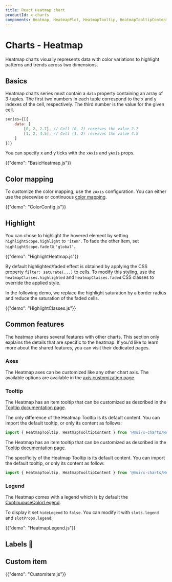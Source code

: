 ```yaml
---
title: React Heatmap chart
productId: x-charts
components: Heatmap, HeatmapPlot, HeatmapTooltip, HeatmapTooltipContent
---
```


# Charts - Heatmap [<span class="plan-pro"></span>](/x/introduction/licensing/#pro-plan 'Pro plan')

<p class="description">Heatmap charts visually represents data with color variations to highlight patterns and trends across two dimensions.</p>

## Basics

Heatmap charts series must contain a `data` property containing an array of 3-tuples.
The first two numbers in each tuple correspond to the x and y indexes of the cell, respectively.
The third number is the value for the given cell.

```jsx
series={[{
    data: [
        [0, 2, 2.7], // Cell (0, 2) receives the value 2.7
        [1, 2, 4.5], // Cell (1, 2) receives the value 4.5
    ]
}]}
```

You can specify x and y ticks with the `xAxis` and `yAxis` props.

{{"demo": "BasicHeatmap.js"}}

## Color mapping

To customize the color mapping, use the `zAxis` configuration.
You can either use the piecewise or continuous [color mapping](https://mui.com/x/react-charts/styling/#values-color).

{{"demo": "ColorConfig.js"}}

## Highlight

You can chose to highlight the hovered element by setting `highlightScope.highlight` to `'item'`.
To fade the other item, set `highlightScope.fade` to `'global'`.

{{"demo": "HighlightHeatmap.js"}}

By default highlighted/faded effect is obtained by applying the CSS property `filter: saturate(...)` to cells.
To modify this styling, use the `heatmapClasses.highlighted` and `heatmapClasses.faded` CSS classes to override the applied style.

In the following demo, we replace the highlight saturation by a border radius and reduce the saturation of the faded cells.

{{"demo": "HighlightClasses.js"}}

## Common features

The heatmap shares several features with other charts.
This section only explains the details that are specific to the heatmap.
If you'd like to learn more about the shared features, you can visit their dedicated pages.

### Axes

The Heatmap axes can be customized like any other chart axis.
The available options are available in the [axis customization page](/x/react-charts/axis/#axis-customization).

### Tooltip

The Heatmap has an item tooltip that can be customized as described in the [Tooltip documentation page](/x/react-charts/tooltip/).

The only difference of the Heatmap Tooltip is its default content.
You can import the default tooltip, or only its content as follows:

```js
import { HeatmapTooltip, HeatmapTooltipContent } from '@mui/x-charts/Heatmap',
```

The Heatmap has an item tooltip that can be customized as described in the [Tooltip documentation page](/x/react-charts/tooltip/).

The specificity of the Heatmap Tooltip is its default content.
You can import the default tooltip, or only its content as follow:

```js
import { HeatmapTooltip, HeatmapTooltipContent } from '@mui/x-charts/Heatmap',
```

### Legend

The Heatmap comes with a legend which is by default the [ContinuouseColorLegend](/x/react-charts/legend/#color-legend).

To display it set `hideLegend` to `false`.
You can modify it with `slots.legend` and `slotProps.legend`.

{{"demo": "HeatmapLegend.js"}}

## Labels 🚧

## Custom item

{{"demo": "CustomItem.js"}}
